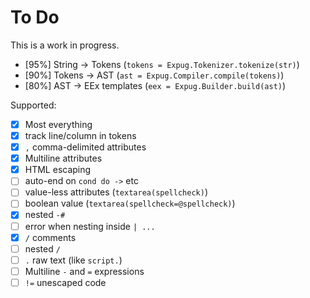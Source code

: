 # To Do

This is a work in progress.

- [95%] String -> Tokens (`tokens = Expug.Tokenizer.tokenize(str)`)
- [90%] Tokens -> AST (`ast = Expug.Compiler.compile(tokens)`)
- [80%] AST -> EEx templates (`eex = Expug.Builder.build(ast)`)

Supported:

- [x] Most everything
- [x] track line/column in tokens
- [x] `,` comma-delimited attributes
- [x] Multiline attributes
- [x] HTML escaping
- [ ] auto-end on `cond do ->` etc
- [ ] value-less attributes (`textarea(spellcheck)`)
- [ ] boolean value (`textarea(spellcheck=@spellcheck)`)
- [x] nested `-#`
- [ ] error when nesting inside `| ...`
- [x] `/` comments
- [ ] nested `/`
- [ ] `.` raw text (like `script.`)
- [ ] Multiline `-` and `=` expressions
- [ ] `!=` unescaped code
